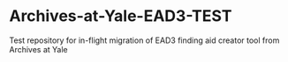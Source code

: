 # Archives-at-Yale-EAD3-TEST
Test repository for in-flight migration of EAD3 finding aid creator tool from Archives at Yale
